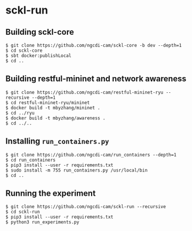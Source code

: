 # sckl-run

## Building sckl-core

```
$ git clone https://github.com/ngcdi-cam/sckl-core -b dev --depth=1
$ cd sckl-core
$ sbt docker:publishLocal
$ cd ..
```

## Building restful-mininet and network awareness

```
$ git clone https://github.com/ngcdi-cam/restful-mininet-ryu --recursive --depth=1
$ cd restful-mininet-ryu/mininet
$ docker build -t mbyzhang/mininet .
$ cd ../ryu
$ docker build -t mbyzhang/awareness .
$ cd ../..
```

## Installing `run_containers.py`

```
$ git clone https://github.com/ngcdi-cam/run_containers --depth=1
$ cd run_containers
$ pip3 install --user -r requirements.txt
$ sudo install -m 755 run_containers.py /usr/local/bin
$ cd ..
```

## Running the experiment

```
$ git clone https://github.com/ngcdi-cam/sckl-run --recursive
$ cd sckl-run
$ pip3 install --user -r requirements.txt
$ python3 run_experiments.py
```